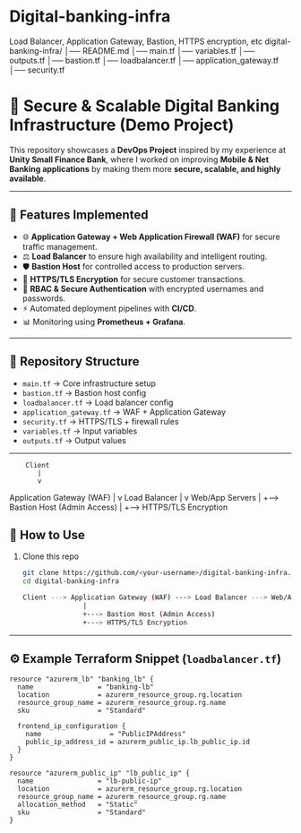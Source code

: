 # Digital-banking-infra
Load Balancer, Application Gateway, Bastion, HTTPS encryption, etc
digital-banking-infra/
│── README.md
│── main.tf
│── variables.tf
│── outputs.tf
│── bastion.tf
│── loadbalancer.tf
│── application_gateway.tf
│── security.tf

# 🚀 Secure & Scalable Digital Banking Infrastructure (Demo Project)

This repository showcases a **DevOps Project** inspired by my experience at **Unity Small Finance Bank**, where I worked on improving **Mobile & Net Banking applications** by making them more **secure, scalable, and highly available**.  

---

## 🔑 Features Implemented
- 🌐 **Application Gateway + Web Application Firewall (WAF)** for secure traffic management.  
- ⚖️ **Load Balancer** to ensure high availability and intelligent routing.  
- 🛡️ **Bastion Host** for controlled access to production servers.  
- 🔐 **HTTPS/TLS Encryption** for secure customer transactions.  
- 👥 **RBAC & Secure Authentication** with encrypted usernames and passwords.  
- ⚡ Automated deployment pipelines with **CI/CD**.  
- 📊 Monitoring using **Prometheus + Grafana**.  

---

## 📂 Repository Structure
- `main.tf` → Core infrastructure setup  
- `bastion.tf` → Bastion host config  
- `loadbalancer.tf` → Load balancer config  
- `application_gateway.tf` → WAF + Application Gateway  
- `security.tf` → HTTPS/TLS + firewall rules  
- `variables.tf` → Input variables  
- `outputs.tf` → Output values  

---





        Client
           |
           v
 Application Gateway (WAF)
           |
           v
     Load Balancer
           |
           v
     Web/App Servers
           |
           +--> Bastion Host (Admin Access)
           |
           +--> HTTPS/TLS Encryption








## 🚀 How to Use
1. Clone this repo  
   ```bash
   git clone https://github.com/<your-username>/digital-banking-infra.git
   cd digital-banking-infra

   Client ---> Application Gateway (WAF) ---> Load Balancer ---> Web/App Servers
                  |                                     
                  +---> Bastion Host (Admin Access)
                  +---> HTTPS/TLS Encryption


---

## ⚙️ Example Terraform Snippet (`loadbalancer.tf`)  

```hcl
resource "azurerm_lb" "banking_lb" {
  name                = "banking-lb"
  location            = azurerm_resource_group.rg.location
  resource_group_name = azurerm_resource_group.rg.name
  sku                 = "Standard"

  frontend_ip_configuration {
    name                 = "PublicIPAddress"
    public_ip_address_id = azurerm_public_ip.lb_public_ip.id
  }
}

resource "azurerm_public_ip" "lb_public_ip" {
  name                = "lb-public-ip"
  location            = azurerm_resource_group.rg.location
  resource_group_name = azurerm_resource_group.rg.name
  allocation_method   = "Static"
  sku                 = "Standard"
}

